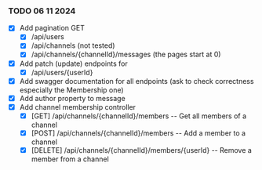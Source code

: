 ﻿### TODO 06 11 2024
- [x] Add pagination GET 
  - [x] /api/users
  - [x] /api/channels (not tested)
  - [x] /api/channels/{channelId}/messages (the pages start at 0)
- [x] Add patch (update) endpoints for
  - [x] /api/users/{userId}
- [x] Add swagger documentation for all endpoints (ask to check correctness especially the Membership one)
- [x] Add author property to message
- [x] Add channel membership controller
  - [x] [GET] /api/channels/{channelId}/members -- Get all members of a channel
  - [x] [POST] /api/channels/{channelId}/members -- Add a member to a channel
  - [x] [DELETE] /api/channels/{channelId}/members/{userId} -- Remove a member from a channel